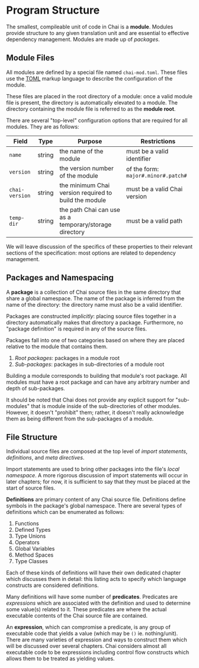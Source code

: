 # Program Structure

The smallest, compileable unit of code in Chai is a **module**.  Modules provide
structure to any given translation unit and are essential to effective
dependency management.  Modules are made up of *packages*.

## Module Files

All modules are defined by a special file named `chai-mod.toml`.  These files
use the [TOML](https://toml.io/en/) markup language to describe the
configuration of the module.

These files are placed in the root directory of a module: once a valid module
file is present, the directory is automatically elevated to a module.  The
directory containing the module file is referred to as the **module root**.

There are several "top-level" configuration options that are required for all
modules.  They are as follows:

| Field | Type | Purpose | Restrictions |
| ----- | ---- | ------- | ------------ |
| `name` | string | the name of the module | must be a valid identifier |
| `version` | string | the version number of the module | of the form: `major#.minor#.patch#` |
| `chai-version` | string | the minimum Chai version required to build the module | must be a valid Chai version |
| `temp-dir` | string | the path Chai can use as a temporary/storage directory | must be a valid path |

We will leave discussion of the specifics of these properties to their relevant
sections of the specification: most options are related to dependency
management.

## Packages and Namespacing

A **package** is a collection of Chai source files in the same directory that
share a global namespace.  The name of the package is inferred from the name of
the directory: the directory name must also be a valid identifier.

Packages are constructed *implicitly*: placing source files together in a
directory automatically makes that directory a package.  Furthermore, no
"package definition" is required in any of the source files.

Packages fall into one of two categories based on where they are placed relative
to the module that contains them.

1. *Root packages*: packages in a module root
2. *Sub-packages*: packages in sub-directories of a module root

Building a module corresponds to building that module's root package.  All
modules must have a root package and can have any arbitrary number and depth of
sub-packages.

It should be noted that Chai does not provide any explicit support for
"sub-modules" that is module inside of the sub-directories of other modules.
However, it doesn't "prohibit" them; rather, it doesn't really acknowledge them
as being different from the sub-packages of a module.

## File Structure

Individual source files are composed at the top level of *import statements*,
*definitions*, and *meta directives*.  

Import statements are used to bring other packages into the file's *local
namespace*.  A more rigorous discussion of import statements will occur in
later chapters; for now, it is sufficient to say that they must be placed 
at the start of source files.

**Definitions** are primary content of any Chai source file.  Definitions
define symbols in the package's global namespace.  There are several types
of definitions which can be enumerated as follows:

1. Functions
2. Defined Types
3. Type Unions
4. Operators
5. Global Variables
6. Method Spaces
7. Type Classes

Each of these kinds of definitions will have their own dedicated chapter which
discusses them in detail: this listing acts to specify which language constructs
are considered definitions.

Many definitions will have some number of **predicates**.  Predicates are
*expressions* which are associated with the definition and used to determine
some value(s) related to it.  These predicates are where the actual executable
contents of the Chai source file are contained.

An **expression**, which can compromise a predicate, is any group of executable
code that yields a value (which may be `()` ie. nothing/unit).  There are many
varieties of expression and ways to construct them which will be discussed over
several chapters.  Chai considers almost all executable code to be expressions
including control flow constructs which allows them to be treated as yielding
values.
